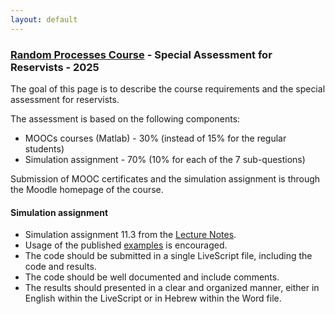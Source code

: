 ```yaml
---
layout: default
---
```


### [Random Processes Course](/teaching/rp/) - Special Assessment for Reservists - 2025
The goal of this page is to describe the course requirements and the special assessment for reservists.

The assessment is based on the following components:
* MOOCs courses (Matlab) - 30% (instead of 15% for the regular students)
* Simulation assignment - 70% (10% for each of the 7 sub-questions)

Submission of MOOC certificates and the simulation assignment 
is through the Moodle homepage of the course.


#### Simulation assignment
* Simulation assignment 11.3 from the [Lecture Notes](/rp/RP_Book.pdf).
* Usage of the published [examples](/suppl/rp/code/) is encouraged.
* The code should be submitted in a single LiveScript file, including the code and results.
* The code should be well documented and include comments.
* The results should presented in a clear and organized manner, either in English within the LiveScript or in Hebrew within the Word file.
